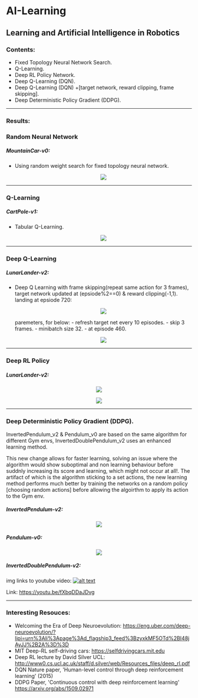 # AI-Learning
Learning and Artificial Intelligence in Robotics
--------
### Contents:
- Fixed Topology Neural Network Search.
- Q-Learning.
- Deep RL Policy Network.
- Deep Q-Learning (DQN).
- Deep Q-Learning (DQN) +[target network, reward clipping, frame skipping].
- Deep Deterministic Policy Gradient (DDPG).

--------
### Results:

### Random Neural Network

##### MountainCar-v0:
- Using random weight search for fixed topology neural network.
    <p align="center">
    <img src="https://github.com/OakLake/AI-Learning/blob/master/GIFS/MountainCar_NN.gif">
    </p>

--------
### Q-Learning

##### CartPole-v1:
- Tabular Q-Learning.
    <p align="center">
    <img src="https://github.com/OakLake/AI-Learning/blob/master/GIFS/CartPole_RL.gif">
    </p>

--------
### Deep Q-Learning
##### LunarLander-v2:
- Deep Q Learning with frame skipping(repeat same action for 3 frames), target network updated at (epsiode%2==0) & reward clipping(-1,1).
    landing at epsiode 720:
    <p align="center">
    <img src="https://github.com/OakLake/AI-Learning/blob/master/GIFS/so_cool.gif">
    </p>
    paremeters, for below:
    - refresh target net every 10 episodes.
    - skip 3 frames.
    - minibatch size 32.
    - at episode 460.
    
    <p align="center">
    <img src="https://github.com/OakLake/AI-Learning/blob/master/GIFS/refreshNet10_skip3_batch32_frame460_NICE.gif">
    </p>
   
-------
### Deep RL Policy
##### LunarLander-v2:
<p align="center">
    <img src="https://github.com/OakLake/AI-Learning/blob/master/GIFS/clever_girl.gif">
    </p>
    
<p align="center">
    <img src="https://github.com/OakLake/AI-Learning/blob/master/GIFS/landing.gif">
    </p>
    
-------
### Deep Deterministic Policy Gradient (DDPG).



InvertedPendulum_v2 & Pendulum_v0 are based on the same algorithm for different Gym envs, InvertedDoublePendulum_v2 uses an enhanced learning method.

This new change allows for faster learning, solving an issue where the algorithm would show suboptimal and non learning behaviour before suddnly increasing its score and learning, which might not occur at all!. The artifact of which is the algorithm sticking to a set actions, the new learning method performs much better by training the networks on a random policy [choosing random actions] before allowing the algoirthm to apply its action to the Gym env.

##### InvertedPendulum-v2:
<p align="center">
    <img src="https://github.com/OakLake/AI-Learning/blob/master/GIFS/InvertedPendulum_v2_DDPG_9x1000%2B720episodes_SOLVED.gif">
</p>

##### Pendulum-v0:
<p align="center">
    <img src="https://github.com/OakLake/DeepRL-AI/blob/master/GIFS/Pendulum_v0_8360.gif">
</p>

##### InvertedDoublePendulum-v2:
img links to youtube video:
[![alt text](https://github.com/OakLake/DeepRL-AI/blob/master/GIFS/Still_InvertedDoublePendulum_v2.jpg)](https://www.youtube.com/watch?v=fXbqDDaJDvg&feature=youtu.be "InvertedDoublePendulum")

Link: https://youtu.be/fXbqDDaJDvg

--------

### Interesting Resouces:

- Welcoming the Era of Deep Neuroevolution: https://eng.uber.com/deep-neuroevolution/?lipi=urn%3Ali%3Apage%3Ad_flagship3_feed%3BzyxkMF5OTd%2BI48jAyJJ%2B2A%3D%3D
- MIT Deep-RL self-driving cars: https://selfdrivingcars.mit.edu
- Deep RL lecture by David Silver UCL: http://www0.cs.ucl.ac.uk/staff/d.silver/web/Resources_files/deep_rl.pdf
- DQN Nature paper, 'Human-level control through deep reinforcement learning' (2015)
- DDPG Paper, 'Continuous control with deep reinforcement learning' https://arxiv.org/abs/1509.02971
